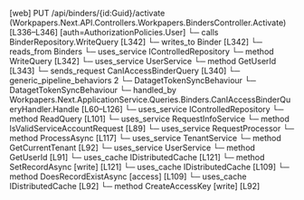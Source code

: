[web] PUT /api/binders/{id:Guid}/activate  (Workpapers.Next.API.Controllers.Workpapers.BindersController.Activate)  [L336–L346] [auth=AuthorizationPolicies.User]
  └─ calls BinderRepository.WriteQuery [L342]
  └─ writes_to Binder [L342]
    └─ reads_from Binders
  └─ uses_service IControlledRepository<Binder>
    └─ method WriteQuery [L342]
  └─ uses_service UserService
    └─ method GetUserId [L343]
  └─ sends_request CanIAccessBinderQuery [L340]
    └─ generic_pipeline_behaviors 2
      └─ DatagetTokenSyncBehaviour
      └─ DatagetTokenSyncBehaviour
    └─ handled_by Workpapers.Next.ApplicationService.Queries.Binders.CanIAccessBinderQueryHandler.Handle [L60–L126]
      └─ uses_service IControlledRepository<Binder>
        └─ method ReadQuery [L101]
      └─ uses_service RequestInfoService
        └─ method IsValidServiceAccountRequest [L89]
      └─ uses_service RequestProcessor
        └─ method ProcessAsync [L117]
      └─ uses_service TenantService
        └─ method GetCurrentTenant [L92]
      └─ uses_service UserService
        └─ method GetUserId [L91]
      └─ uses_cache IDistributedCache [L121]
        └─ method SetRecordAsync [write] [L121]
      └─ uses_cache IDistributedCache [L109]
        └─ method DoesRecordExistAsync [access] [L109]
      └─ uses_cache IDistributedCache [L92]
        └─ method CreateAccessKey [write] [L92]

